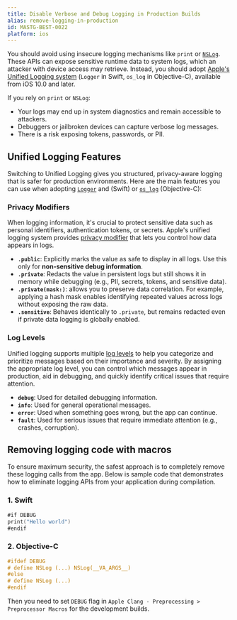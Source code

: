 ```yaml
---
title: Disable Verbose and Debug Logging in Production Builds
alias: remove-logging-in-production
id: MASTG-BEST-0022
platform: ios
---
```


You should avoid using insecure logging mechanisms like `print` or [`NSLog`](https://developer.apple.com/documentation/foundation/nslog). These APIs can expose sensitive runtime data to system logs, which an attacker with device access may retrieve. Instead, you should adopt [Apple's Unified Logging system](https://developer.apple.com/documentation/os/logging) (`Logger` in Swift, `os_log` in Objective-C), available from iOS 10.0 and later.

If you rely on `print` or `NSLog`:

- Your logs may end up in system diagnostics and remain accessible to attackers.
- Debuggers or jailbroken devices can capture verbose log messages.
- There is a risk exposing tokens, passwords, or PII.

## Unified Logging Features

Switching to Unified Logging gives you structured, privacy-aware logging that is safer for production environments. Here are the main features you can use when adopting [`Logger`](https://developer.apple.com/documentation/os/logger) and (Swift) or [`os_log`](https://developer.apple.com/documentation/os/os_log) (Objective-C):

### Privacy Modifiers

When logging information, it's crucial to protect sensitive data such as personal identifiers, authentication tokens, or secrets. Apple's unified logging system provides [privacy modifier](https://developer.apple.com/documentation/os/oslogprivacy) that lets you control how data appears in logs.

- **`.public`**: Explicitly marks the value as safe to display in all logs. Use this only for **non-sensitive debug information**.
- **`.private`**: Redacts the value in persistent logs but still shows it in memory while debugging (e.g., PII, secrets, tokens, and sensitive data).
- **`.private(mask:)`**: allows you to preserve data correlation. For example, applying a hash mask enables identifying repeated values across logs without exposing the raw data.
- **`.sensitive`**: Behaves identically to `.private`, but remains redacted even if private data logging is globally enabled.

### Log Levels

Unified logging supports multiple [log levels](https://developer.apple.com/documentation/os/oslogtype) to help you categorize and prioritize messages based on their importance and severity. By assigning the appropriate log level, you can control which messages appear in production, aid in debugging, and quickly identify critical issues that require attention.

- **`debug`**: Used for detailed debugging information.
- **`info`**: Used for general operational messages.
- **`error`**: Used when something goes wrong, but the app can continue.
- **`fault`**: Used for serious issues that require immediate attention (e.g., crashes, corruption).

## Removing logging code with macros

To ensure maximum security, the safest approach is to completely remove these logging calls from the app. Below is sample code that demonstrates how to eliminate logging APIs from your application during compilation.

### 1. Swift

```swift
#if DEBUG
print("Hello world")
#endif
```

### 2. Objective-C

```objectivec
#ifdef DEBUG 
# define NSLog (...) NSLog(__VA_ARGS__) 
#else 
# define NSLog (...) 
#endif
```

Then you need to set `DEBUG` flag in `Apple Clang - Preprocessing > Preprocessor Macros` for the development builds.
